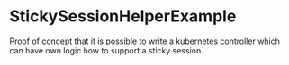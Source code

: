 # StickySessionHelperExample

Proof of concept that it is possible to write a kubernetes controller which can have own logic how to support a sticky session.
